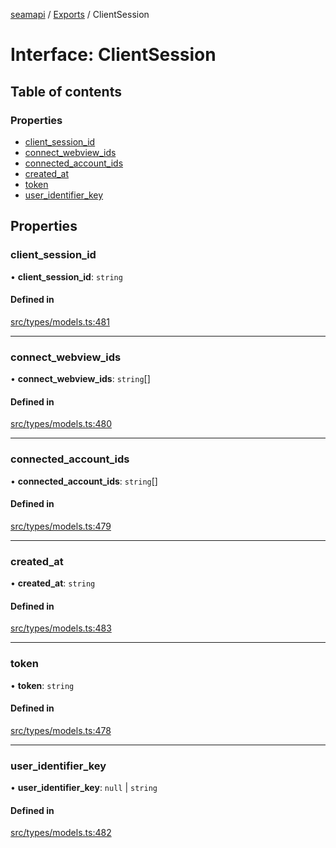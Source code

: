 [seamapi](../README.md) / [Exports](../modules.md) / ClientSession

# Interface: ClientSession

## Table of contents

### Properties

- [client\_session\_id](ClientSession.md#client_session_id)
- [connect\_webview\_ids](ClientSession.md#connect_webview_ids)
- [connected\_account\_ids](ClientSession.md#connected_account_ids)
- [created\_at](ClientSession.md#created_at)
- [token](ClientSession.md#token)
- [user\_identifier\_key](ClientSession.md#user_identifier_key)

## Properties

### client\_session\_id

• **client\_session\_id**: `string`

#### Defined in

[src/types/models.ts:481](https://github.com/seamapi/javascript/blob/main/src/types/models.ts#L481)

___

### connect\_webview\_ids

• **connect\_webview\_ids**: `string`[]

#### Defined in

[src/types/models.ts:480](https://github.com/seamapi/javascript/blob/main/src/types/models.ts#L480)

___

### connected\_account\_ids

• **connected\_account\_ids**: `string`[]

#### Defined in

[src/types/models.ts:479](https://github.com/seamapi/javascript/blob/main/src/types/models.ts#L479)

___

### created\_at

• **created\_at**: `string`

#### Defined in

[src/types/models.ts:483](https://github.com/seamapi/javascript/blob/main/src/types/models.ts#L483)

___

### token

• **token**: `string`

#### Defined in

[src/types/models.ts:478](https://github.com/seamapi/javascript/blob/main/src/types/models.ts#L478)

___

### user\_identifier\_key

• **user\_identifier\_key**: ``null`` \| `string`

#### Defined in

[src/types/models.ts:482](https://github.com/seamapi/javascript/blob/main/src/types/models.ts#L482)
